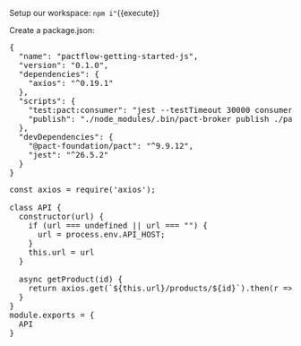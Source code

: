 Setup our workspace: `npm i"`{{execute}}

Create a package.json:

<pre class="file" data-filename="package.json" data-target="replace">
{
  "name": "pactflow-getting-started-js",
  "version": "0.1.0",
  "dependencies": {
    "axios": "^0.19.1"
  },
  "scripts": {
    "test:pact:consumer": "jest --testTimeout 30000 consumer.pact.spec.js",
    "publish": "./node_modules/.bin/pact-broker publish ./pacts --consumer-app-version 1.0.0"
  },
  "devDependencies": {
    "@pact-foundation/pact": "^9.9.12",
    "jest": "^26.5.2"
  }
}
</pre>

<pre class="file" data-filename="api.js" data-target="replace">
const axios = require('axios');

class API {
  constructor(url) {
    if (url === undefined || url === "") {
      url = process.env.API_HOST;
    }
    this.url = url
  }

  async getProduct(id) {
    return axios.get(`${this.url}/products/${id}`).then(r => r.data);
  }
}
module.exports = {
  API
}
</pre>

